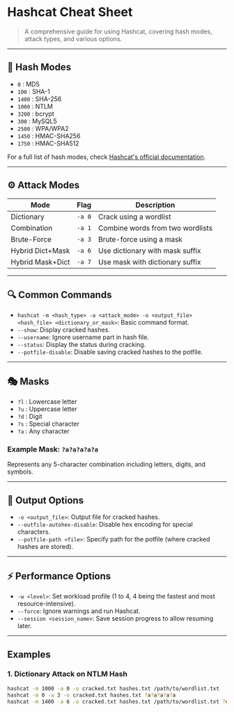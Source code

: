# Hashcat Cheat Sheet

> A comprehensive guide for using Hashcat, covering hash modes, attack types, and various options.

---

## 🔢 Hash Modes
- `0` : MD5
- `100` : SHA-1
- `1400` : SHA-256
- `1000` : NTLM
- `3200` : bcrypt
- `300` : MySQL5
- `2500` : WPA/WPA2
- `1450` : HMAC-SHA256
- `1750` : HMAC-SHA512

For a full list of hash modes, check [Hashcat's official documentation](https://hashcat.net/wiki/doku.php?id=example_hashes).

---

## ⚙️ Attack Modes
| Mode          | Flag | Description                              |
|---------------|------|------------------------------------------|
| Dictionary    | `-a 0` | Crack using a wordlist                    |
| Combination   | `-a 1` | Combine words from two wordlists         |
| Brute-Force   | `-a 3` | Brute-force using a mask                 |
| Hybrid Dict+Mask | `-a 6` | Use dictionary with mask suffix     |
| Hybrid Mask+Dict | `-a 7` | Use mask with dictionary suffix      |

---

## 🔍 Common Commands
- `hashcat -m <hash_type> -a <attack_mode> -o <output_file> <hash_file> <dictionary_or_mask>`: Basic command format.
- `--show`: Display cracked hashes.
- `--username`: Ignore username part in hash file.
- `--status`: Display the status during cracking.
- `--potfile-disable`: Disable saving cracked hashes to the potfile.

---

## 🎭 Masks
- `?l` : Lowercase letter
- `?u` : Uppercase letter
- `?d` : Digit
- `?s` : Special character
- `?a` : Any character

### Example Mask: `?a?a?a?a?a`
Represents any 5-character combination including letters, digits, and symbols.

---

## 📂 Output Options
- `-o <output_file>`: Output file for cracked hashes.
- `--outfile-autohex-disable`: Disable hex encoding for special characters.
- `--potfile-path <file>`: Specify path for the potfile (where cracked hashes are stored).

---

## ⚡ Performance Options
- `-w <level>`: Set workload profile (1 to 4, 4 being the fastest and most resource-intensive).
- `--force`: Ignore warnings and run Hashcat.
- `--session <session_name>`: Save session progress to allow resuming later.

---

## Examples

### 1. Dictionary Attack on NTLM Hash
```bash
hashcat -m 1000 -a 0 -o cracked.txt hashes.txt /path/to/wordlist.txt
hashcat -m 0 -a 3 -o cracked.txt hashes.txt ?a?a?a?a?a
hashcat -m 1400 -a 6 -o cracked.txt hashes.txt /path/to/wordlist.txt ?d?d?d
